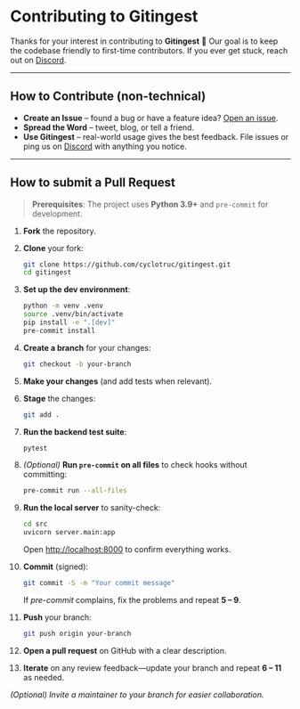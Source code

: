 # Contributing to Gitingest

Thanks for your interest in contributing to **Gitingest** 🚀 Our goal is to keep the codebase friendly to first-time contributors.
If you ever get stuck, reach out on [Discord](https://discord.com/invite/zerRaGK9EC).

---

## How to Contribute (non-technical)

- **Create an Issue** – found a bug or have a feature idea?
  [Open an issue](https://github.com/cyclotruc/gitingest/issues/new).
- **Spread the Word** – tweet, blog, or tell a friend.
- **Use Gitingest** – real-world usage gives the best feedback. File issues or ping us on [Discord](https://discord.com/invite/zerRaGK9EC) with anything you notice.

---

## How to submit a Pull Request

> **Prerequisites**: The project uses **Python 3.9+** and `pre-commit` for development.

1. **Fork** the repository.

2. **Clone** your fork:

   ```bash
   git clone https://github.com/cyclotruc/gitingest.git
   cd gitingest
   ```

3. **Set up the dev environment**:

   ```bash
   python -m venv .venv
   source .venv/bin/activate
   pip install -e ".[dev]"
   pre-commit install
   ```

4. **Create a branch** for your changes:

   ```bash
   git checkout -b your-branch
   ```

5. **Make your changes** (and add tests when relevant).

6. **Stage** the changes:

   ```bash
   git add .
   ```

7. **Run the backend test suite**:

   ```bash
   pytest
   ```

8. *(Optional)* **Run `pre-commit` on all files** to check hooks without committing:

   ```bash
   pre-commit run --all-files
   ```

9. **Run the local server** to sanity-check:

    ```bash
    cd src
    uvicorn server.main:app
    ```

    Open [http://localhost:8000](http://localhost:8000) to confirm everything works.

10. **Commit** (signed):

    ```bash
    git commit -S -m "Your commit message"
    ```

    If *pre-commit* complains, fix the problems and repeat **5 – 9**.

11. **Push** your branch:

    ```bash
    git push origin your-branch
    ```

12. **Open a pull request** on GitHub with a clear description.

13. **Iterate** on any review feedback—update your branch and repeat **6 – 11** as needed.

*(Optional) Invite a maintainer to your branch for easier collaboration.*
